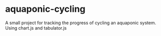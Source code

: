 # aquaponic-cycling
A small project for tracking the progress of cycling an aquaponic system. Using chart.js and tabulator.js
